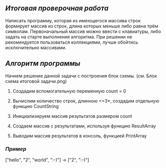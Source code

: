 ## ***Итоговая проверочная работа***

Написать программу, которая из имеющегося массива строк формирует массив из строк, длина которых меньше либо равна трём символам. Первоначальный массив можно ввести с клавиатуры, либо задать на старте выполнения алгоритма. При решении не рекомендуется пользоваться коллекциями, лучше обойтись исключительно массивами.

## ***Алгоритм программы***

Начнем решение данной задачи с построения блок схемы. (см. Блок схема итоговой задачи.png)

1. Создадим вспомогательную переменную count = 0

2. Вычислим количество строк, длинною <=3*, создадим отдельную функцию CountString

3. Инициализируем массив результатов размером count

4. Создаем массив с результатами, используя функцию ResultArray

5. Выводим массив результатов в консоль, функцией PrintArray


### ***Пример***
["hello", "2", "world", ":-)"] -> ["2", ":-)"]

